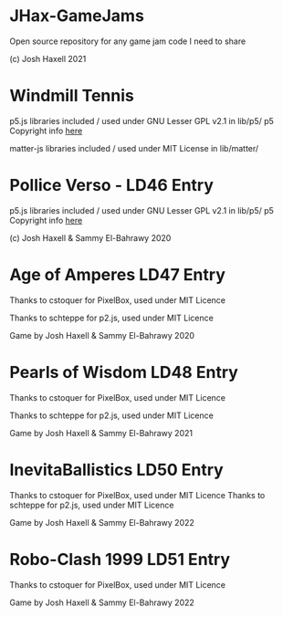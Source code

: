 # JHax-GameJams
Open source repository for any game jam code I need to share

(c) Josh Haxell 2021

# Windmill Tennis

p5.js libraries included / used under GNU Lesser GPL v2.1 in lib/p5/
p5 Copyright info [here](https://p5js.org/copyright.html)

matter-js libraries included / used under MIT License in lib/matter/


# Pollice Verso - LD46 Entry

p5.js libraries included / used under GNU Lesser GPL v2.1 in lib/p5/
p5 Copyright info [here](https://p5js.org/copyright.html)

(c) Josh Haxell & Sammy El-Bahrawy 2020

# Age of Amperes LD47 Entry

Thanks to cstoquer for PixelBox, used under MIT Licence

Thanks to schteppe for p2.js, used under MIT Licence

Game by Josh Haxell & Sammy El-Bahrawy 2020

# Pearls of Wisdom LD48 Entry

Thanks to cstoquer for PixelBox, used under MIT Licence

Thanks to schteppe for p2.js, used under MIT Licence

Game by Josh Haxell & Sammy El-Bahrawy 2021

# InevitaBallistics LD50 Entry

Thanks to cstoquer for PixelBox, used under MIT Licence
Thanks to schteppe for p2.js, used under MIT Licence

Game by Josh Haxell & Sammy El-Bahrawy 2022


# Robo-Clash 1999 LD51 Entry

Thanks to cstoquer for PixelBox, used under MIT Licence

Game by Josh Haxell & Sammy El-Bahrawy 2022
